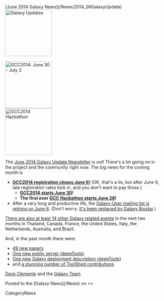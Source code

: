<div class='newsItemHeader'>[June 2014 Galaxy News](/News/2014_06GalaxyUpdate)</div>

<div class='right'>
<a href='/GalaxyUpdates/2014_06.md'><img src='/Images/Logos/GalaxyUpdate200.png' alt='Galaxy Updates' width=150 /></a><br /><br /> <a href='/GalaxyUpdates/2014_06.md#registration-closes-june-6'><img src='/Images/Logos/GCC2014LogoWide200.png' alt='GCC2014: June 30 - July 2' width="150" /></a><br />
<a href='/GalaxyUpdates/2014_05.md#galaxy-hackathon-at-gcc2014'><img src='/Images/Logos/GCC2014HackLogoSquare.png' alt='GCC2014 Hackathon' width="150" /></a> 
</div>

The [June 2014 Galaxy Update Newsletter](/GalaxyUpdates/2014_06) is out!  There's a lot going on in the project and the community right now.  The big news for the coming month is
 
* **[GCC2014 registration closes June 6!](/GalaxyUpdates/2014_06.md#gcc2014-june-30---july-2-baltimore)**
    (OK, that's a lie, but after June 6, late registration rates kick in, and you don't want to pay those.)
  * **[GCC2014 starts June 30](/GalaxyUpdates/2014_06.md#gcc2014-june-30---july-2-baltimore)!**
  * **The first ever [GCC Hackathon starts June 28](/GalaxyUpdates/2014_06.md#galaxy-hackathon-at-gcc2014)!**
* After a very long and productive life, the [Galaxy-User mailing list is retiring on June 6](/GalaxyUpdates/2014_06.md#galaxy-user-being-retired-june-6).  (Don't worry. [It's been replaced by Galaxy Biostar](/GalaxyUpdates/2014_06.md#galaxy-user-being-retired-june-6).)

[There are also at least 14 other Galaxy related events](/GalaxyUpdates/2014_06.md#other-events) in the next two months in Thailand, Canada, France, the United States, Italy, the Netherlands, Australia, and Brazil.

And, in the past month there were:

* [49 new papers](/GalaxyUpdates/2014_06.md#new-papers)
* [One new public server (deepTools)](/GalaxyUpdates/2014_06.md#new-public-servers)
* [One new Galaxy deployment description (deepTools)](/GalaxyUpdates/2014_06.md#galaxy-community-hubs)
* and [a stunning number of ToolShed contributions](/GalaxyUpdates/2014_06.md#toolshed-contributions)

[Dave Clements](/DaveClements) and the [Galaxy Team](/GalaxyTeam)

<div class='newsItemFooter'>Posted to the [Galaxy News](/News) on <<Date(2014-05-30T07:28:54Z)>></div>

CategoryNews
